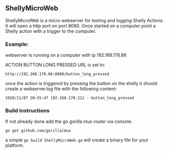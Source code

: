 ## ShellyMicroWeb
ShellyMicroWeb is a micro webserver for testing and logging Shelly Actions. It will open a http port on port 8080. Once started on a computer point a Shelly action with a trigger to the computer.

### Example: 

webserver is running on a computer with ip 192.168.178.86

ACTION BUTTON LONG PRESSED URL is set to:

```
http://192.168.178.86:8080/button_long_pressed
```

once the action is triggered by pressing the button on the shelly it should create a webserver.log file with the following content:

```
2020/11/07 20:55:47 192.168.178.212 - button_long_pressed
```

### Build instructions

If not already done add the go gorilla mux router via console:

```
go get github.com/gorilla/mux
```

a simple `go build ShellyMicroWeb.go` will create a binary file for your platform.
